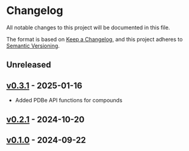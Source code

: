 # Changelog

All notable changes to this project will be documented in this file.

The format is based on [Keep a Changelog](https://keepachangelog.com/en/1.0.0/),
and this project adheres to [Semantic Versioning](https://semver.org/spec/v2.0.0.html).

## Unreleased

## [v0.3.1](https://github.com/cch1999/CCHTools/releases/tag/v0.3.1) - 2025-01-16

- Added PDBe API functions for compounds

## [v0.2.1](https://github.com/cch1999/CCHTools/releases/tag/v0.2.1) - 2024-10-20

## [v0.1.0](https://github.com/cch1999/CCHTools/releases/tag/v0.1.0) - 2024-09-22
